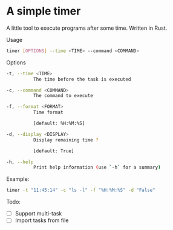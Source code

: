 # A simple timer

A little tool to execute programs after some time. Written in Rust.

Usage

```sh
timer [OPTIONS] --time <TIME> --command <COMMAND>
```

Options

```sh
-t, --time <TIME>
          The time before the task is executed

-c, --command <COMMAND>
          The command to execute

-f, --format <FORMAT>
          Time format

          [default: %H:%M:%S]

-d, --display <DISPLAY>
          Display remaining time ?

          [default: True]

-h, --help
          Print help information (use `-h` for a summary)
```

Example:

```sh
timer -t "11:45:14" -c "ls -l" -f "%H:%M:%S" -d "False"
```

Todo:

- [ ] Support multi-task
- [ ] Import tasks from file
